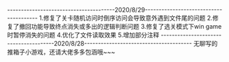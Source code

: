 ---------------------------------------2020/8/29---------------------------------------
1.修复了关卡随机访问时倒序访问会导致意外遇到文件尾的问题
2.修复了撤回功能导致终点消失或多出的逻辑判断问题
3.修复了选关模式下win game时暂停消失的问题
4.优化了文件读取效果
5.增加部分注释
---------------------------------------2020/8/28---------------------------------------
无聊写的推箱子小游戏，还请大佬多多包涵哦~~~
